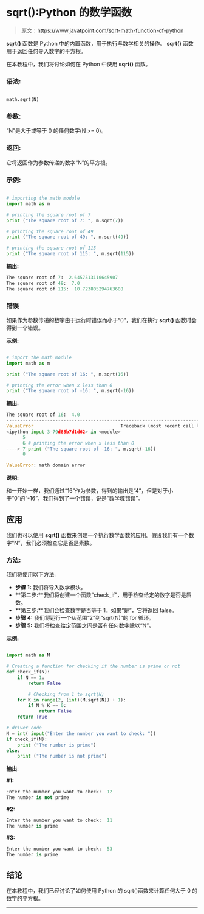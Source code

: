 # sqrt():Python 的数学函数

> 原文：<https://www.javatpoint.com/sqrt-math-function-of-python>

**sqrt()** 函数是 Python 中的内置函数，用于执行与数学相关的操作。 **sqrt()** 函数用于返回任何导入数字的平方根。

在本教程中，我们将讨论如何在 Python 中使用 **sqrt()** 函数。

### 语法:

```py

math.sqrt(N)

```

### 参数:

“N”是大于或等于 0 的任何数字(N >= 0)。

### 返回:

它将返回作为参数传递的数字“N”的平方根。

### 示例:

```py

# importing the math module 
import math as m

# printing the square root of 7 
print ("The square root of 7: ", m.sqrt(7)) 

# printing the square root of 49
print ("The square root of 49: ", m.sqrt(49)) 

# printing the square root of 115
print ("The square root of 115: ", m.sqrt(115))

```

**输出:**

```py
The square root of 7:  2.6457513110645907
The square root of 49:  7.0
The square root of 115:  10.723805294763608

```

### 错误

如果作为参数传递的数字由于运行时错误而小于“0”，我们在执行 **sqrt()** 函数时会得到一个错误。

**示例:**

```py

# import the math module 
import math as m

print ("The square root of 16: ", m.sqrt(16)) 

# printing the error when x less than 0 
print ("The square root of -16: ", m.sqrt(-16))

```

**输出:**

```py
The square root of 16:  4.0
---------------------------------------------------------------------------
ValueError                                Traceback (most recent call last)
<ipython-input-3-79d85b7d1d62> in <module>
      5 
      6 # printing the error when x less than 0
----> 7 print ("The square root of -16: ", m.sqrt(-16))
      8 

ValueError: math domain error

```

**说明:**

和一开始一样，我们通过“16”作为参数，得到的输出是“4”，但是对于小于“0”的“-16”，我们得到了一个错误，说是“数学域错误”。

## 应用

我们也可以使用 **sqrt()** 函数来创建一个执行数学函数的应用。假设我们有一个数字“N”，我们必须检查它是否是素数。

### 方法:

我们将使用以下方法:

*   **步骤 1:** 我们将导入数学模块。
*   **第二步:**我们将创建一个函数“check_if”，用于检查给定的数字是否是质数。
*   **第三步:**我们会检查数字是否等于 1。如果“是”，它将返回 false。
*   **步骤 4:** 我们将运行一个从范围“2”到“sqrt(N)”的 for 循环。
*   **步骤 5:** 我们将检查给定范围之间是否有任何数字除以“N”。

**示例:**

```py

import math as M

# Creating a function for checking if the number is prime or not 
def check_if(N):
    if N == 1:
        return False

        # Checking from 1 to sqrt(N) 
    for K in range(2, (int)(M.sqrt(N)) + 1):
        if N % K == 0:
            return False 
    return True

# driver code
N = int( input("Enter the number you want to check: "))
if check_if(N):
    print ("The number is prime") 
else:
    print ("The number is not prime")

```

**输出:**

**#1:**

```py
Enter the number you want to check:  12
The number is not prime

```

**#2:**

```py
Enter the number you want to check:  11
The number is prime

```

**#3:**

```py
Enter the number you want to check:  53
The number is prime

```

## 结论

在本教程中，我们已经讨论了如何使用 Python 的 sqrt()函数来计算任何大于 0 的数字的平方根。

* * *